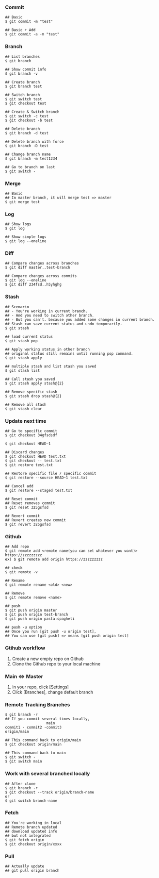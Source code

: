 ### Commit
~~~
## Basic
$ git commit -m "test"

## Basic + Add
$ git commit -a -m "test"
~~~

### Branch
~~~
## List branches
$ git branch

## Show commit info
$ git branch -v

## Create branch
$ git branch test

## Switch branch
$ git switch test
$ git checkout test

## Create & Switch branch
$ git switch -c test
$ git checkout -b test

## Delete branch
$ git branch -d test

## Delete branch with force
$ git branch -D test

## Change branch name
$ git branch -m test1234

## Go to branch on last
$ git switch -
~~~

### Merge
~~~
## Basic
## In master branch, it will merge test => master
$ git merge test
~~~

### Log
~~~
## Show logs
$ git log

## Show simple logs
$ git log --oneline
~~~

### Diff
~~~
## Compare changes across branches
$ git diff master..test-branch

## Compare changes across commits
$ git log --oneline
$ git diff 234fsd..h5yhghg
~~~

### Stash
~~~
## Scenario
## - You're working in current branch.
## - And you need to switch other branch.
## - But you can't. because you added some changes in current branch.
## Stash can save current status and undo temporarily.
$ git stash

## load current status
$ git stash pop

## Apply working status in other branch
## original status still remains until running pop command.
$ git stash apply

## multiple stash and list stash you saved
$ git stash list

## Call stash you saved
$ git stash apply stash@{2}

## Remove specific stash
$ git stash drop stash@{2}

## Remove all stash
$ git stash clear
~~~

### Update next time
~~~
## Go to specific commit
$ git checkout 34gfsdsdf

$ git checkout HEAD~1

## Discard changes
$ git checkout HEAD test.txt
$ git checkout -- test.txt
$ git restore test.txt

## Restore specific file / specific commit
$ git restore --source HEAD~1 test.txt

## Cancel add
$ git restore --staged test.txt

## Reset commit
## Reset removes commit
$ git reset 325gsfsd

## Revert commit
## Revert creates new commit
$ git revert 325gsfsd
~~~

### Github
~~~
## Add repo
$ git remote add <remote name(you can set whatever you want)> https://zzzzzzzzz
ex) $ git remote add origin https://zzzzzzzzz

## check
$ git remote -v

## Rename
$ git remote rename <old> <new>

## Remove
$ git remote remove <name>
~~~

~~~
## push
$ git push origin master
$ git push origin test-branch
$ git push origin pasta:spagheti

## push -u option
## Once you run [git push -u origin test],
## You can use [git push] => means [git push origin test]
~~~

### Gtihub workflow
1. Create a new empty repo on Github
2. Clone the Github repo to your local machine

### Main <=> Master
1. In your repo, click [Settings]
2. Click [Branches], change default branch

### Remote Tracking Branches
~~~
$ git branch -r
## If you commit several times locally,
                   main
commit1 - commit2 -commit3
origin/main

## This command back to origin/main
$ git checkout origin/main

## This command back to main
$ git switch -
$ git switch main
~~~

### Work with several branched locally
~~~
## After clone
$ git branch -r
$ git checkout --track origin/branch-name
or
$ git switch branch-name
~~~

### Fetch
~~~
## You're working in local
## Remote branch updated
## download updated info
## but not integrated
$ git fetch origin
$ git checkout origin/xxxx

~~~

### Pull
~~~
## Actually update
## git pull origin branch
~~~
